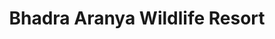 ---
layout: location
exclusive: Yes
keywords: resort stay
title: Bhadra Aranya Wildlife Resort
cover_image: /properties/Bhadra Aranya homestay/1.webp
images_src: Bhadra Aranya homestay
price: ₹2,999
area: Kudremukh
rating: 5
description: Nestled in the heart of the lush forests along Horandu Kalasa Road, Aranya Wildlife Resort offers a serene escape into nature's embrace. Surrounded by cool, refreshing air and vibrant greenery, our resort provides a perfect blend of comfort and wilderness. At Aranya, we pride ourselves on offering premier stay experiences with a unique touch. Our nature swimming pool offers a refreshing dip amidst the forest backdrop, while our collection of various antique pieces adds a touch of history and charm to your stay. Whether you're seeking adventure or tranquility, Aranya Wildlife Resort is your ideal destination for an unforgettable getaway. Come, immerse yourself in the beauty of nature and experience the best of hospitality.
district: Horanadu
total-occupancy: 24
rooms: 7
stay-type: Resort
accomodation: [
    [0 Standard Room, 0, 0, shop],
    [0 Basic Room, 0, 0, house-door], 
    [0 Dormitory Room, 0, 0, shop]
]
pricing: [
    [BASIC PACKAGE, 2799, Stay | Activities | Breakfast | Hi-tea | Veg Snacks],
    [STANDARD PACKAGE, 3499, Stay | Activities | All Meals | Hi-tea | Veg Snacks],
    [COUPLE PACKAGE, 3799, Stay | Activities | All Meals | Hi-tea | Veg Snacks],
]
ameneties: [
    [ fa-solid fa-wind,Air Conditioning],
    [ fa-solid fa-tv, TV],
    [ fa-solid fa-utensils,Restaurant],
    [ fa-solid fa-users-rectangle,Conference Room],
    [ fa-solid fa-person-swimming,Swimming Pool],
    [ fa-solid fa-mug-saucer,Cafeteria],
    [ fa-solid fa-plug-circle-plus,Power Backup],
    [ fa-solid fa-shirt,Laundry],
    [ fa-solid fa-square-parking,Parking],
    [ fa-solid fa-snowflake,Refrigerator],
    [ fa-solid fa-mug-hot,Kettle],
    [ fa-solid fa-shower,Shower],
    [ fa-solid fa-hot-tub-person,Hot Water],
    
]
activities: [ 
    [ fa-solid fa-fire,Bonfire & Music],
    [ fa-solid fa-person-walking,Nature Walk],
    [ fa-solid fa-chess-knight,Chess], 
    [ fa-solid fa-person-walking,Jungle Walk], 
    [ fa-solid fa-person-swimming, Swimming], 
    [ fa-solid fa-person-walking,Estate Walk], 
    [ fa-solid fa-spoon,Badmiton], 
    [ fa-solid fa-baseball-bat-ball,Cricket], 
    [ fa-solid fa-hockey-puck,Carrom], 
    [ fa-solid fa-dove,Bird Watch], 
    [ fa-solid fa-cloud-showers-heavy,Rain Dance], 
    [ fa-solid fa-volleyball,Vollyball], 
    [ fa-solid fa-child-reaching,Kids Play Area],     
]
locations: [Hornadu Temple(4KM), Kyathanmakki Trekking(6KM), Gaaligudda Sunset Point(7KM), Amba Teertha(11KM), Kalaseshwara Temple(11KM), Surmane Water Falls]
breakfast: [Neer Dosa, item2, item3, item4]
lunch: [item1, item2, item3, item4]
dinner: [item1, item2, item3, item4]
tnc: ["Yes","Yes","Yes", "Yes", 12:00PM-11:00AM]
---